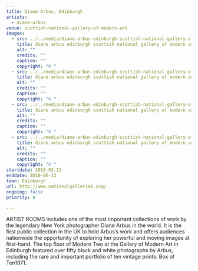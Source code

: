 ```yaml
---
title: Diane Arbus, Edinburgh
artists:
  - diane-arbus
venue: scottish-national-gallery-of-modern-art
images:
  - src: ../../media/diane-arbus-edinburgh-scottish-national-gallery-of-modern-art-2010-03-13-0.webp
    title: diane arbus edinburgh scottish national gallery of modern art 2010 03 13 0
    alt: ""
    credits: ""
    caption: ""
    copyright: "© "
  - src: ../../media/diane-arbus-edinburgh-scottish-national-gallery-of-modern-art-2010-03-13-1.webp
    title: diane arbus edinburgh scottish national gallery of modern art 2010 03 13 1
    alt: ""
    credits: ""
    caption: ""
    copyright: "© "
  - src: ../../media/diane-arbus-edinburgh-scottish-national-gallery-of-modern-art-2010-03-13-2.webp
    title: diane arbus edinburgh scottish national gallery of modern art 2010 03 13 2
    alt: ""
    credits: ""
    caption: ""
    copyright: "© "
  - src: ../../media/diane-arbus-edinburgh-scottish-national-gallery-of-modern-art-2010-03-13-3.webp
    title: diane arbus edinburgh scottish national gallery of modern art 2010 03 13 3
    alt: ""
    credits: ""
    caption: ""
    copyright: "© "
startdate: 2010-03-13
enddate: 2010-06-13
town: Edinburgh
url: http://www.nationalgalleries.org/
ongoing: false
priority: 0

---
```


ARTIST ROOMS includes one of the most important collections of work by the legendary New York photographer Diane Arbus in the world. It is the first public collection in the UK to hold Arbus’s work and offers audiences nationwide the opportunity of exploring her powerful and moving images at first-hand. The top floor of Modern Two at the Gallery of Modern Art in Edinburgh featured over fifty black and white photographs by Arbus, including the rare and important portfolio of ten vintage prints: Box of Ten1971.